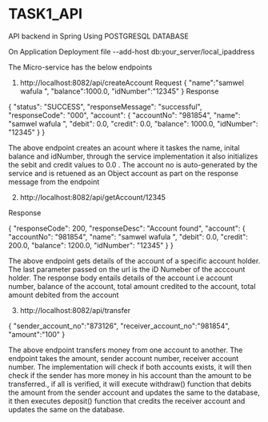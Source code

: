 # TASK1_API
API backend in Spring Using POSTGRESQL DATABASE

On Application Deployment file --add-host db:your_server/local_ipaddress

The Micro-service has the below endpoints

1.  http://localhost:8082/api/createAccount
Request
   {
    "name":"samwel wafula ",
    "balance":1000.0,
    "idNumber":"12345"
}
Response

{
    "status": "SUCCESS",
    "responseMessage": "successful",
    "responseCode": "000",
    "account": {
        "accountNo": "981854",
        "name": "samwel wafula ",
        "debit": 0.0,
        "credit": 0.0,
        "balance": 1000.0,
        "idNumber": "12345"
    }
}


The above endpoint creates an acount where it taskes the name, inital balance and idNumber, through the service implementation
it also initializes the sebit and credit values to 0.0 .
The account no is auto-generated by the service and is retuened as an Object account as part on the response message from the endpoint

2.  http://localhost:8082/api/getAccount/12345

Response

{
    "responseCode": 200,
    "responseDesc": "Account found",
    "account": {
        "accountNo": "981854",
        "name": "samwel wafula ",
        "debit": 0.0,
        "credit": 200.0,
        "balance": 1200.0,
        "idNumber": "12345"
    }
}

The above endpoint gets details of the account of a specific account holder. The last parameter passed on the url is the iD Numeber of the acccount holder.
The response body entails details of the account i.e account number, balance of the account, total amount credited to the account, total amount debited from the account

3.  http://localhost:8082/api/transfer

   {
    "sender_account_no":"873126",
    "receiver_account_no":"981854",
    "amount":"100"
}

The above endpoint transfers money from one account to another. The endpoint takes the amount, sender account number, receiver account number. 
The implementation will check if both accounts exists, it will then check if the sender has more money in his account than the amount to be transferred.,
if all is verified, it will execute withdraw() function that debits the amount from the sender account and updates the same to the database, 
it then executes deposit() function that credits the receiver account and updates the same on the database.


